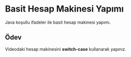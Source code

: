 # Basit Hesap Makinesi Yapımı

Java koşullu ifadeler ile basit hesap makinesi yapımı.

## Ödev

Videodaki hesap makinesini **switch-case** kullanarak yapınız.
